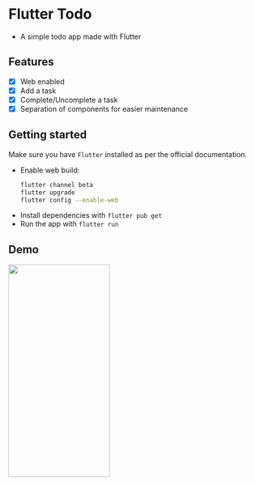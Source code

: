 # Flutter Todo

- A simple todo app made with Flutter

## Features
- [x] Web enabled
- [x] Add a task
- [x] Complete/Uncomplete a task
- [x] Separation of components for easier maintenance

## Getting started
Make sure you have `Flutter` installed as per the official documentation.
- Enable web build:
  ```bash
  flutter channel beta
  flutter upgrade
  flutter config --enable-web
  ```
- Install dependencies with `flutter pub get`
- Run the app with `flutter run`

## Demo
<img src="./screenshots/flutter_todo.gif" width="200" height="420" />
